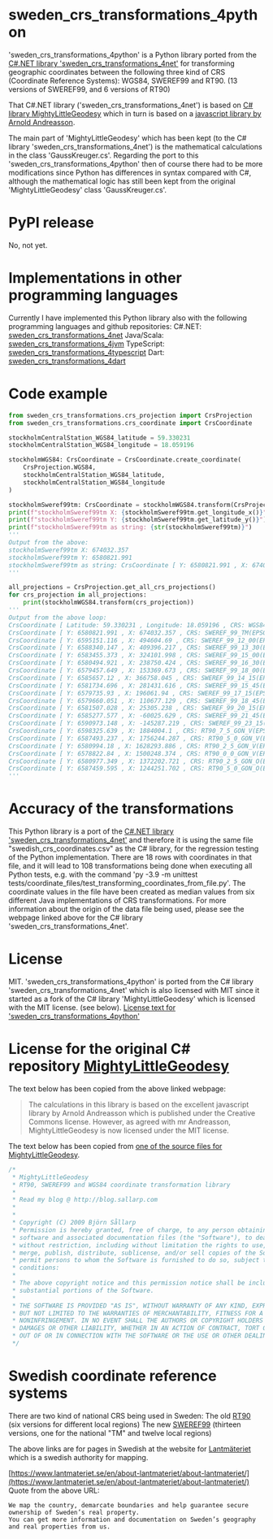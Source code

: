 # sweden_crs_transformations_4python
'sweden_crs_transformations_4python' is a Python library ported from the
[C#.NET library 'sweden_crs_transformations_4net'](https://github.com/TomasJohansson/sweden_crs_transformations_4net/)
for transforming geographic coordinates between the following three kind of CRS (Coordinate Reference Systems): WGS84, SWEREF99 and RT90.
(13 versions of SWEREF99, and 6 versions of RT90)

That C#.NET library ('sweden_crs_transformations_4net') is
based on [C# library MightyLittleGeodesy](https://github.com/bjornsallarp/MightyLittleGeodesy/) which in turn is based on a [javascript library by Arnold Andreasson](https://latlong.mellifica.se/).

The main part of 'MightyLittleGeodesy' which has been kept (to the C# library 'sweden_crs_transformations_4net') is the mathematical calculations in the class 'GaussKreuger.cs'.
Regarding the port to this 'sweden_crs_transformations_4python' then of course there had to be more modifications since Python has differences in syntax compared with C#, although
the mathematical logic has still been kept from the original 'MightyLittleGeodesy' class 'GaussKreuger.cs'.

# PyPI release

No, not yet.

# Implementations in other programming languages
Currently I have implemented this Python library also with the following programming languages and github repositories:
C#.NET: [sweden_crs_transformations_4net](https://github.com/TomasJohansson/sweden_crs_transformations_4net)
Java/Scala: [sweden_crs_transformations_4jvm](https://github.com/TomasJohansson/sweden_crs_transformations_4jvm)
TypeScript: [sweden_crs_transformations_4typescript](https://github.com/TomasJohansson/sweden_crs_transformations_4typescript)
Dart: [sweden_crs_transformations_4dart](https://github.com/TomasJohansson/sweden_crs_transformations_4dart)


# Code example
```python
from sweden_crs_transformations.crs_projection import CrsProjection
from sweden_crs_transformations.crs_coordinate import CrsCoordinate

stockholmCentralStation_WGS84_latitude = 59.330231
stockholmCentralStation_WGS84_longitude = 18.059196

stockholmWGS84: CrsCoordinate = CrsCoordinate.create_coordinate(
    CrsProjection.WGS84,
    stockholmCentralStation_WGS84_latitude,
    stockholmCentralStation_WGS84_longitude
)

stockholmSweref99tm: CrsCoordinate = stockholmWGS84.transform(CrsProjection.SWEREF_99_TM)
print(f"stockholmSweref99tm X: {stockholmSweref99tm.get_longitude_x()}")
print(f"stockholmSweref99tm Y: {stockholmSweref99tm.get_latitude_y()}")
print(f"stockholmSweref99tm as string: {str(stockholmSweref99tm)}")
'''
Output from the above:
stockholmSweref99tm X: 674032.357
stockholmSweref99tm Y: 6580821.991
stockholmSweref99tm as string: CrsCoordinate [ Y: 6580821.991 , X: 674032.357 , CRS: SWEREF_99_TM(EPSG:3006) ]
'''

all_projections = CrsProjection.get_all_crs_projections()
for crs_projection in all_projections:
    print(stockholmWGS84.transform(crs_projection))
'''
Output from the above loop:
CrsCoordinate [ Latitude: 59.330231 , Longitude: 18.059196 , CRS: WGS84(EPSG:4326) ]
CrsCoordinate [ Y: 6580821.991 , X: 674032.357 , CRS: SWEREF_99_TM(EPSG:3006) ]
CrsCoordinate [ Y: 6595151.116 , X: 494604.69 , CRS: SWEREF_99_12_00(EPSG:3007) ]
CrsCoordinate [ Y: 6588340.147 , X: 409396.217 , CRS: SWEREF_99_13_30(EPSG:3008) ]
CrsCoordinate [ Y: 6583455.373 , X: 324101.998 , CRS: SWEREF_99_15_00(EPSG:3009) ]
CrsCoordinate [ Y: 6580494.921 , X: 238750.424 , CRS: SWEREF_99_16_30(EPSG:3010) ]
CrsCoordinate [ Y: 6579457.649 , X: 153369.673 , CRS: SWEREF_99_18_00(EPSG:3011) ]
CrsCoordinate [ Y: 6585657.12 , X: 366758.045 , CRS: SWEREF_99_14_15(EPSG:3012) ]
CrsCoordinate [ Y: 6581734.696 , X: 281431.616 , CRS: SWEREF_99_15_45(EPSG:3013) ]
CrsCoordinate [ Y: 6579735.93 , X: 196061.94 , CRS: SWEREF_99_17_15(EPSG:3014) ]
CrsCoordinate [ Y: 6579660.051 , X: 110677.129 , CRS: SWEREF_99_18_45(EPSG:3015) ]
CrsCoordinate [ Y: 6581507.028 , X: 25305.238 , CRS: SWEREF_99_20_15(EPSG:3016) ]
CrsCoordinate [ Y: 6585277.577 , X: -60025.629 , CRS: SWEREF_99_21_45(EPSG:3017) ]
CrsCoordinate [ Y: 6590973.148 , X: -145287.219 , CRS: SWEREF_99_23_15(EPSG:3018) ]
CrsCoordinate [ Y: 6598325.639 , X: 1884004.1 , CRS: RT90_7_5_GON_V(EPSG:3019) ]
CrsCoordinate [ Y: 6587493.237 , X: 1756244.287 , CRS: RT90_5_0_GON_V(EPSG:3020) ]
CrsCoordinate [ Y: 6580994.18 , X: 1628293.886 , CRS: RT90_2_5_GON_V(EPSG:3021) ]
CrsCoordinate [ Y: 6578822.84 , X: 1500248.374 , CRS: RT90_0_0_GON_V(EPSG:3022) ]
CrsCoordinate [ Y: 6580977.349 , X: 1372202.721 , CRS: RT90_2_5_GON_O(EPSG:3023) ]
CrsCoordinate [ Y: 6587459.595 , X: 1244251.702 , CRS: RT90_5_0_GON_O(EPSG:3024) ]
'''
```

# Accuracy of the transformations

This Python library is a port of the [C#.NET library 'sweden_crs_transformations_4net'](https://github.com/TomasJohansson/sweden_crs_transformations_4net/) and therefore it is using the same file "swedish_crs_coordinates.csv" as the C# library, for the regression testing of the Python implementation.
There are 18 rows with coordinates in that file, and it will lead to 108 transformations being done when executing all Python tests, e.g. with the command 'py -3.9 -m unittest tests/coordinate_files/test_transforming_coordinates_from_file.py'.
The coordinate values in the file have been created as median values from six different Java implementations of CRS transformations.
For more information about the origin of the data file being used, please see the webpage linked above for the C# library 'sweden_crs_transformations_4net'.

# License

MIT.
'sweden_crs_transformations_4python' is ported from the C# library 'sweden_crs_transformations_4net'
which is also licensed with MIT since it started as a fork of the C# library 'MightyLittleGeodesy' which is licensed with the MIT license. (see below).
[License text for 'sweden_crs_transformations_4python'](https://github.com/TomasJohansson/sweden_crs_transformations_4python/blob/dart_SwedenCrsTransformations/LICENSE)

# License for the original C# repository [MightyLittleGeodesy](https://github.com/bjornsallarp/MightyLittleGeodesy/)

The text below has been copied from the above linked webpage:
> The calculations in this library is based on the excellent javascript library by Arnold Andreasson which is published under the Creative Commons license. However, as agreed with mr Andreasson, MightyLittleGeodesy is now licensed under the MIT license.

The text below has been copied from [one of the source files for MightyLittleGeodesy](https://github.com/bjornsallarp/MightyLittleGeodesy/blob/83491fc6e7454f5d90d792610b317eca7a332334/MightyLittleGeodesy/Classes/GaussKreuger.cs).
```C#
/*
 * MightyLittleGeodesy
 * RT90, SWEREF99 and WGS84 coordinate transformation library
 *
 * Read my blog @ http://blog.sallarp.com
 *
 *
 * Copyright (C) 2009 Björn Sållarp
 * Permission is hereby granted, free of charge, to any person obtaining a copy of this
 * software and associated documentation files (the "Software"), to deal in the Software
 * without restriction, including without limitation the rights to use, copy, modify,
 * merge, publish, distribute, sublicense, and/or sell copies of the Software, and to
 * permit persons to whom the Software is furnished to do so, subject to the following
 * conditions:
 *
 * The above copyright notice and this permission notice shall be included in all copies or
 * substantial portions of the Software.
 *
 * THE SOFTWARE IS PROVIDED "AS IS", WITHOUT WARRANTY OF ANY KIND, EXPRESS OR IMPLIED, INCLUDING
 * BUT NOT LIMITED TO THE WARRANTIES OF MERCHANTABILITY, FITNESS FOR A PARTICULAR PURPOSE AND
 * NONINFRINGEMENT. IN NO EVENT SHALL THE AUTHORS OR COPYRIGHT HOLDERS BE LIABLE FOR ANY CLAIM,
 * DAMAGES OR OTHER LIABILITY, WHETHER IN AN ACTION OF CONTRACT, TORT OR OTHERWISE, ARISING FROM,
 * OUT OF OR IN CONNECTION WITH THE SOFTWARE OR THE USE OR OTHER DEALINGS IN THE SOFTWARE.
 */
 ```
# Swedish coordinate reference systems
There are two kind of national CRS being used in Sweden:
The old [RT90](https://www.lantmateriet.se/sv/Kartor-och-geografisk-information/gps-geodesi-och-swepos/Referenssystem/Tvadimensionella-system/RT-90/) (six versions for different local regions)
The new [SWEREF99](https://www.lantmateriet.se/sv/Kartor-och-geografisk-information/gps-geodesi-och-swepos/referenssystem/tvadimensionella-system/sweref-99-projektioner/) (thirteen versions, one for the national "TM" and twelve local regions)

The above links are for pages in Swedish at the website for [Lantmäteriet](https://en.wikipedia.org/wiki/Lantm%C3%A4teriet) which is a swedish authority for mapping.

[https://www.lantmateriet.se/en/about-lantmateriet/about-lantmateriet/](https://www.lantmateriet.se/en/about-lantmateriet/about-lantmateriet/)
Quote from the above URL:
```Text
We map the country, demarcate boundaries and help guarantee secure ownership of Sweden’s real property.
You can get more information and documentation on Sweden’s geography and real properties from us.
```
